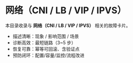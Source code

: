 # 网络（CNI / LB / VIP / IPVS）

本目录收录与 **网络（CNI / LB / VIP / IPVS）** 相关的故障卡片。

- 描述清晰：现象 / 影响范围 / 场景
- 诊断高效：最短链路（3~5 步）
- 恢复可靠：幂等可回滚、含验证点
- 预防闭环：配置/容量/监控/流程改进
